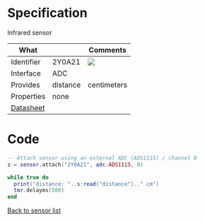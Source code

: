 # Specification

Infrared sensor

| What         |             | Comments                   |
|--------------|-------------|----------------------------|
| Identifier   | 2Y0A21      | ![](http://git.whitecatboard.org/GP2Y0A21YK.jpg)            |
| Interface    | ADC         |                            |
| Provides     | distance    | centimeters                |
| Properties   | none        |                            |
| [Datasheet](http://www.socle-tech.com/doc/IC%20Channel%20Product/Sensors/Distance%20Measuring%20Sensor/Analog%20Output/gp2y0a21yk_e.pdf)    |             |                            |


# Code

```lua
-- Attach sensor using an external ADC (ADS1115) / channel 0
s = sensor.attach("2Y0A21", adc.ADS1115, 0)

while true do
  print("distance: "..s:read("distance").." cm")
  tmr.delayms(500)
end
```

[Back to sensor list](https://github.com/whitecatboard/Lua-RTOS-ESP32/wiki/Sensor-module#supported-sensors)